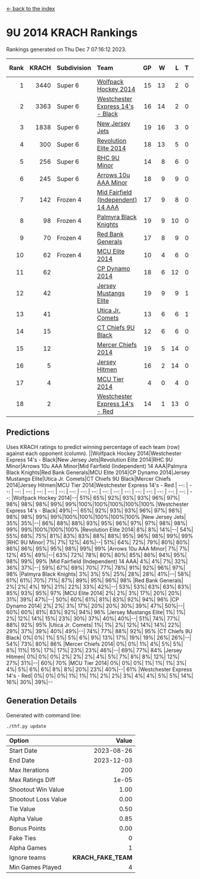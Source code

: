 [<- back to the index](readme.md)
# 9U 2014 KRACH Rankings
Rankings generated on Thu Dec  7 07:16:12 2023.

Rank|KRACH|Subdivision|Team|GP|W|L|T|OTW|OTL|SoS|Exp Wins|Win Diff
---:|---:|:---|:---|---:|---:|---:|---:|---:|---:|---:|---:|---:
1|3440|Super 6|[Wolfpack Hockey 2014](https://gamesheetstats.com/seasons/3664/teams/140871/schedule)|15|13|2|0|0|1|756|13.8|-0.0
2|3363|Super 6|[Westchester Express 14's - Black](https://gamesheetstats.com/seasons/3664/teams/140873/schedule)|16|14|2|0|2|0|711|14.8|-0.0
3|1838|Super 6|[New Jersey Jets](https://gamesheetstats.com/seasons/3664/teams/140881/schedule)|19|16|3|0|2|0|735|16.8|-0.0
4|300|Super 6|[Revolution Elite 2014](https://gamesheetstats.com/seasons/3664/teams/140880/schedule)|18|13|5|0|2|1|283|13.9|0.0
5|256|Super 6|[RHC 9U Minor](https://gamesheetstats.com/seasons/3664/teams/140876/schedule)|14|8|6|0|1|0|874|8.9|0.0
6|245|Super 6|[Arrows 10u AAA Minor](https://gamesheetstats.com/seasons/3664/teams/140872/schedule)|18|9|9|0|0|1|1079|9.9|0.0
7|142|Frozen 4|[Mid Fairfield (Independent) 14 AAA](https://gamesheetstats.com/seasons/3664/teams/140878/schedule)|17|9|8|0|1|0|584|9.9|0.0
8|98|Frozen 4|[Palmyra Black Knights](https://gamesheetstats.com/seasons/3664/teams/140875/schedule)|19|9|10|0|0|1|608|9.9|0.0
9|70|Frozen 4|[Red Bank Generals](https://gamesheetstats.com/seasons/3664/teams/140883/schedule)|17|8|9|0|0|1|380|8.9|0.0
10|62|Frozen 4|[MCU Elite 2014](https://gamesheetstats.com/seasons/3664/teams/140874/schedule)|10|4|6|0|0|1|1247|4.9|0.0
11|62||[CP Dynamo 2014](https://gamesheetstats.com/seasons/3664/teams/140877/schedule)|18|6|12|0|0|1|484|6.9|0.0
12|42||[Jersey Mustangs Elite](https://gamesheetstats.com/seasons/3664/teams/140888/schedule)|19|9|9|1|1|2|235|10.4|0.0
13|41||[Utica Jr. Comets](https://gamesheetstats.com/seasons/3664/teams/140884/schedule)|13|6|6|1|0|0|292|7.4|0.0
14|15||[CT Chiefs 9U Black](https://gamesheetstats.com/seasons/3664/teams/140886/schedule)|12|6|6|0|1|0|54|6.9|0.0
15|12||[Mercer Chiefs 2014](https://gamesheetstats.com/seasons/3664/teams/140885/schedule)|19|5|14|0|0|1|175|5.9|0.0
16|5||[Jersey Hitmen](https://gamesheetstats.com/seasons/3664/teams/140879/schedule)|16|2|14|0|0|0|778|2.9|0.0
17|4||[MCU Tier 2014](https://gamesheetstats.com/seasons/3664/teams/140882/schedule)|4|0|4|0|0|0|742|0.9|0.0
18|2||[Westchester Express 14's - Red](https://gamesheetstats.com/seasons/3664/teams/140887/schedule)|14|1|13|0|0|0|174|1.9|0.0

## Predictions
Uses KRACH ratings to predict winning percentage of each team (row) against each opponent (column).
||Wolfpack Hockey 2014|Westchester Express 14's - Black|New Jersey Jets|Revolution Elite 2014|RHC 9U Minor|Arrows 10u AAA Minor|Mid Fairfield (Independent) 14 AAA|Palmyra Black Knights|Red Bank Generals|MCU Elite 2014|CP Dynamo 2014|Jersey Mustangs Elite|Utica Jr. Comets|CT Chiefs 9U Black|Mercer Chiefs 2014|Jersey Hitmen|MCU Tier 2014|Westchester Express 14's - Red
| --: | --: | --: | --: | --: | --: | --: | --: | --: | --: | --: | --: | --: | --: | --: | --: | --: | --: | --: 
|Wolfpack Hockey 2014|--| 51%| 65%| 92%| 93%| 93%| 96%| 97%| 98%| 98%| 98%| 99%| 99%|100%|100%|100%|100%|100%
|Westchester Express 14's - Black| 49%|--| 65%| 92%| 93%| 93%| 96%| 97%| 98%| 98%| 98%| 99%| 99%|100%|100%|100%|100%|100%
|New Jersey Jets| 35%| 35%|--| 86%| 88%| 88%| 93%| 95%| 96%| 97%| 97%| 98%| 98%| 99%| 99%|100%|100%|100%
|Revolution Elite 2014|  8%|  8%| 14%|--| 54%| 55%| 68%| 75%| 81%| 83%| 83%| 88%| 88%| 95%| 96%| 98%| 99%| 99%
|RHC 9U Minor|  7%|  7%| 12%| 46%|--| 51%| 64%| 72%| 79%| 80%| 80%| 86%| 86%| 95%| 95%| 98%| 99%| 99%
|Arrows 10u AAA Minor|  7%|  7%| 12%| 45%| 49%|--| 63%| 72%| 78%| 80%| 80%| 85%| 86%| 94%| 95%| 98%| 99%| 99%
|Mid Fairfield (Independent) 14 AAA|  4%|  4%|  7%| 32%| 36%| 37%|--| 59%| 67%| 69%| 70%| 77%| 78%| 91%| 92%| 96%| 97%| 98%
|Palmyra Black Knights|  3%|  3%|  5%| 25%| 28%| 28%| 41%|--| 58%| 61%| 61%| 70%| 71%| 87%| 89%| 95%| 96%| 98%
|Red Bank Generals|  2%|  2%|  4%| 19%| 21%| 22%| 33%| 42%|--| 53%| 53%| 63%| 63%| 83%| 85%| 93%| 95%| 97%
|MCU Elite 2014|  2%|  2%|  3%| 17%| 20%| 20%| 31%| 39%| 47%|--| 50%| 60%| 61%| 81%| 83%| 92%| 94%| 96%
|CP Dynamo 2014|  2%|  2%|  3%| 17%| 20%| 20%| 30%| 39%| 47%| 50%|--| 60%| 60%| 81%| 83%| 92%| 94%| 96%
|Jersey Mustangs Elite|  1%|  1%|  2%| 12%| 14%| 15%| 23%| 30%| 37%| 40%| 40%|--| 51%| 74%| 77%| 88%| 92%| 95%
|Utica Jr. Comets|  1%|  1%|  2%| 12%| 14%| 14%| 22%| 29%| 37%| 39%| 40%| 49%|--| 74%| 77%| 88%| 92%| 95%
|CT Chiefs 9U Black|  0%|  0%|  1%|  5%|  5%|  6%|  9%| 13%| 17%| 19%| 19%| 26%| 26%|--| 54%| 73%| 80%| 86%
|Mercer Chiefs 2014|  0%|  0%|  1%|  4%|  5%|  5%|  8%| 11%| 15%| 17%| 17%| 23%| 23%| 46%|--| 69%| 77%| 84%
|Jersey Hitmen|  0%|  0%|  0%|  2%|  2%|  2%|  4%|  5%|  7%|  8%|  8%| 12%| 12%| 27%| 31%|--| 60%| 70%
|MCU Tier 2014|  0%|  0%|  0%|  1%|  1%|  1%|  3%|  4%|  5%|  6%|  6%|  8%|  8%| 20%| 23%| 40%|--| 61%
|Westchester Express 14's - Red|  0%|  0%|  0%|  1%|  1%|  1%|  2%|  2%|  3%|  4%|  4%|  5%|  5%| 14%| 16%| 30%| 39%|--

## Generation Details

Generated with command line:
```
./thf.py update
```

| Option | Value |
| :----- | ----: |
| Start Date | 2023-08-26 |
| End Date | 2023-12-03 |
| Max Iterations | 200 |
| Max Ratings Diff | 1e-05 |
| Shootout Win Value | 1.00 |
| Shootout Loss Value | 0.00 |
| Tie Value | 0.50 |
| Alpha Value | 0.85 |
| Bonus Points | 0.00 |
| Fake Ties | 0 |
| Alpha Games | 1 |
| Ignore teams | __KRACH_FAKE_TEAM__ |
| Min Games Played | 4 |

